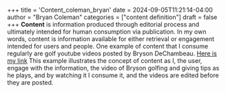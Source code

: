+++
title = 'Content_coleman_bryan'
date = 2024-09-05T11:21:14-04:00
author = "Bryan Coleman"
categories = ["content definition"]
draft = false
+++
**Content** is information produced through editorial process and ultimately intended for human consumption via publication. In my own words, content is information available for either retrieval or engagement intended for users and people.
One example of content that I consume regularly are golf youtube videos posted by Bryson DeChambeau. [Here is my link](https://youtu.be/1Rc37QkkbGg?si=H0Ub7dX0r2hTp8z5)
This example illustrates the concept of content as I, the user, engage with the information, the video of Bryson golfing and giving tips as he plays, and by watching it I consume it, and the videos are edited before they are posted.